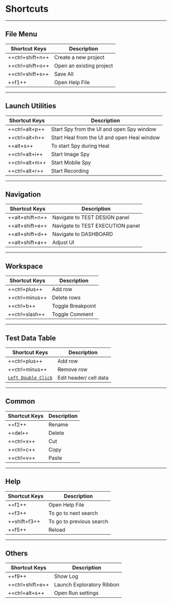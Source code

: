 # **Shortcuts**
------------------------------

## **File Menu**

| Shortcut Keys    | Description              |
|------------------|--------------------------|
| ++ctrl+shift+n++ | Create a new project     |           
| ++ctrl+shift+o++   | Open an existing project |           
| ++ctrl+shift+s++   | Save All                 |           
| ++f1++               | Open Help File           |

------------------------------

## **Launch Utilities**

| Shortcut Keys  | Description                                 |
|----------------|---------------------------------------------|
| ++ctrl+alt+p++  | Start Spy from the UI and open Spy window   |           
| ++ctrl+alt+h++ | Start Heal from the UI and open Heal window |           
| ++alt+s++       | To start Spy during Heal                    |           
| ++ctrl+alt+i++ | Start Image Spy                             |
| ++ctrl+alt+m++ | Start Mobile Spy                            |           
| ++ctrl+alt+r++ | Start Recording                             |

------------------------------

## **Navigation**

| Shortcut Keys   | Description                      |
|-----------------|----------------------------------|
| ++alt+shift+n++  | Navigate to TEST DESIGN panel    |           
| ++alt+shift+e++  | Navigate to TEST EXECUTION panel |           
| ++alt+shift+d++ | Navigate to DASHBOARD            |           
| ++alt+shift+a++  | Adjust UI                        |

------------------------------

## **Workspace**

| Shortcut Keys | Description       |
|---------------|-------------------|
| ++ctrl+plus++   | Add row           |           
| ++ctrl+minus++  | Delete rows       |           
| ++ctrl+b++     | Toggle Breakpoint |           
| ++ctrl+slash++      | Toggle Comment    |

-----------------------------

## **Test Data Table**

| Shortcut Keys     | Description            |
|-------------------|------------------------|
| ++ctrl+plus++      | Add row                |           
| ++ctrl+minus++      | Remove row           |           
| [`Left Double Click`](#) | Edit header/ cell data |

------------------------------

## **Common**

| Shortcut Keys | Description |
|---------------|-------------|
| ++f2++            | Rename      |           
| ++del++          | Delete      |           
| ++ctrl+x++      | Cut         |           
| ++ctrl+c++      | Copy        |
| ++ctrl+v++      | Paste       |

------------------------------
## **Help**

| Shortcut Keys | Description              |
|---------------|--------------------------|
| ++f1++            | Open Help File           |           
| ++f3++           | To go to next search     |           
| ++shift+f3++     | To go to previous search |           
| ++f5++           | Reload                   |

------------------------------


## **Others**

| Shortcut Keys    | Description               |
|------------------|---------------------------|
| ++f9++              | Show Log                  |           
| ++ctrl+shift+e++ | Launch Exploratory Ribbon |           
| ++ctrl+alt+s++    | Open Run settings         |           

